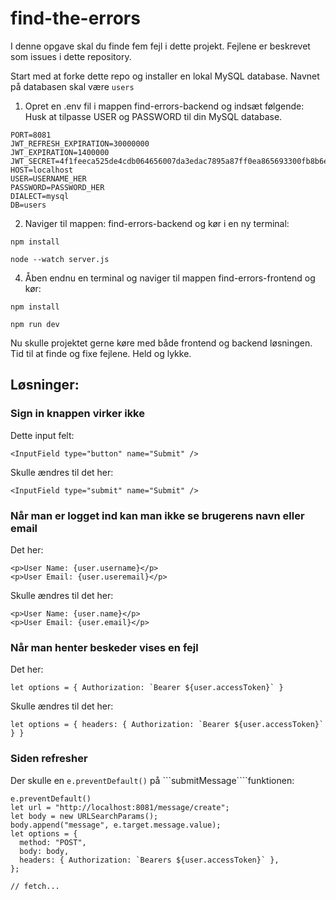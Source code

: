 # find-the-errors

I denne opgave skal du finde fem fejl i dette projekt. 
Fejlene er beskrevet som issues i dette repository. 

Start med at forke dette repo og installer en lokal MySQL database. 
Navnet på databasen skal være ```users```

1. Opret en .env fil i mappen find-errors-backend og indsæt følgende: 
Husk at tilpasse USER og PASSWORD til din MySQL database. 
```
PORT=8081
JWT_REFRESH_EXPIRATION=30000000
JWT_EXPIRATION=1400000
JWT_SECRET=4f1feeca525de4cdb064656007da3edac7895a87ff0ea865693300fb8b6e8f9c
HOST=localhost
USER=USERNAME_HER
PASSWORD=PASSWORD_HER
DIALECT=mysql
DB=users
```

2. Naviger til mappen: find-errors-backend og kør i en ny terminal:

``` npm install ```

``` node --watch server.js ```

4. Åben endnu en terminal og naviger til mappen find-errors-frontend og kør:

```npm install```

```npm run dev```

Nu skulle projektet gerne køre med både frontend og backend løsningen. 
Tid til at finde og fixe fejlene. Held og lykke. 


## Løsninger:
### Sign in knappen virker ikke
Dette input felt:

```<InputField type="button" name="Submit" />```

Skulle ændres til det her:

```<InputField type="submit" name="Submit" />```


### Når man er logget ind kan man ikke se brugerens navn eller email
Det her:

```
<p>User Name: {user.username}</p>
<p>User Email: {user.useremail}</p>
```

Skulle ændres til det her:

```
<p>User Name: {user.name}</p>
<p>User Email: {user.email}</p>
```


### Når man henter beskeder vises en fejl
Det her:

```let options = { Authorization: `Bearer ${user.accessToken}` }```

Skulle ændres til det her:

```let options = { headers: { Authorization: `Bearer ${user.accessToken}` } }```


### Siden refresher
Der skulle en ```e.preventDefault()``` på ```submitMessage````funktionen:

```
e.preventDefault()
let url = "http://localhost:8081/message/create";
let body = new URLSearchParams();
body.append("message", e.target.message.value);
let options = {
  method: "POST",
  body: body,
  headers: { Authorization: `Bearers ${user.accessToken}` },
};

// fetch...    
```
